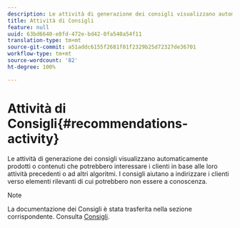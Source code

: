 ```yaml
---
description: Le attività di generazione dei consigli visualizzano automaticamente prodotti o contenuti che potrebbero interessare i clienti in base alle loro attività precedenti o ad altri algoritmi. I consigli aiutano a indirizzare i clienti verso elementi rilevanti di cui potrebbero non essere a conoscenza.
title: Attività di Consigli
feature: null
uuid: 63bd6640-e8fd-472e-bd42-0fa540a54f11
translation-type: tm+mt
source-git-commit: a51addc6155f2681f01f2329b25d72327de36701
workflow-type: tm+mt
source-wordcount: '82'
ht-degree: 100%

---
```



# Attività di Consigli{#recommendations-activity}

Le attività di generazione dei consigli visualizzano automaticamente prodotti o contenuti che potrebbero interessare i clienti in base alle loro attività precedenti o ad altri algoritmi. I consigli aiutano a indirizzare i clienti verso elementi rilevanti di cui potrebbero non essere a conoscenza.

>[!NOTE]
>
>La documentazione dei Consigli è stata trasferita nella sezione corrispondente. Consulta [Consigli](../c-recommendations/recommendations.md#concept_7556C8A4543942F2A77B13A29339C0C0).

